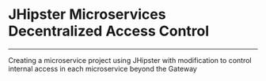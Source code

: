 # JHipster Microservices Decentralized Access Control
---
Creating a microservice project using JHipster with modification to control internal access in each microservice beyond the Gateway

